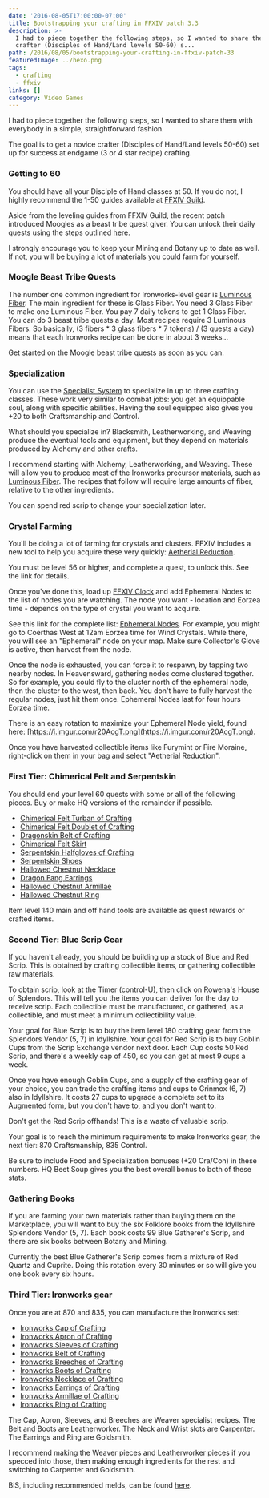 ```yaml
---
date: '2016-08-05T17:00:00-07:00'
title: Bootstrapping your crafting in FFXIV patch 3.3
description: >-
  I had to piece together the following steps, so I wanted to share them with everybody in a simple, straightforward fashion. The goal is to get a novice
  crafter (Disciples of Hand/Land levels 50-60) s...
path: /2016/08/05/bootstrapping-your-crafting-in-ffxiv-patch-33
featuredImage: ../hexo.png
tags:
  - crafting
  - ffxiv
links: []
category: Video Games
---
```


I had to piece together the following steps, so I wanted to share them
with everybody in a simple, straightforward fashion.

The goal is to get a novice crafter (Disciples of Hand/Land levels 50-60)
set up for success at endgame (3 or 4 star recipe) crafting.

<!-- more -->

### Getting to 60

You should have all your Disciple of Hand classes at 50.
If you do not, I highly recommend the 1-50 guides available
at [FFXIV Guild](http://www.ffxivguild.com/).

Aside from the leveling guides from FFXIV Guild, the recent
patch introduced Moogles as a beast tribe quest giver.
You can unlock their daily quests using the steps outlined
[here](http://www.gamefaqs.com/boards/678050-final-fantasy-xiv-online-a-realm-reborn/73831854).

I strongly encourage you to keep your Mining and Botany up to date as well.
If not, you will be buying a lot of materials you could farm for yourself.

### Moogle Beast Tribe Quests

The number one common ingredient for Ironworks-level gear is
[Luminous Fiber](http://xivdb.com/item/15645/Luminous+Fiber).
The main ingredient for these is Glass Fiber.
You need 3 Glass Fiber to make one Luminous Fiber.
You pay 7 daily tokens to get 1 Glass Fiber.
You can do 3 beast tribe quests a day.
Most recipes require 3 Luminous Fibers.
So basically, (3 fibers * 3 glass fibers * 7 tokens) / (3 quests a day)
means that each Ironworks recipe can be done in about 3 weeks...

Get started on the Moogle beast tribe quests as soon as you can.

### Specialization

You can use the [Specialist System](http://ffxiv.consolegameswiki.com/wiki/Specialist_System)
to specialize in up to three crafting classes.
These work very similar to combat jobs:
you get an equippable soul, along with specific abilities.
Having the soul equipped also gives you +20 to both Craftsmanship and Control.

What should you specialize in?
Blacksmith, Leatherworking, and Weaving produce the eventual
tools and equipment, but they depend on materials produced by Alchemy
and other crafts.

I recommend starting with Alchemy, Leatherworking, and Weaving.
These will allow you to produce most of the Ironworks precursor materials,
such as [Luminous Fiber](http://xivdb.com/item/15645/Luminous+Fiber).
The recipes that follow will require large amounts of fiber,
relative to the other ingredients.

You can spend red scrip to change your specialization later.

### Crystal Farming

You'll be doing a lot of farming for crystals and clusters.
FFXIV includes a new tool to help you acquire these very quickly:
[Aetherial Reduction](http://ffxiv.consolegameswiki.com/wiki/Aetherial_Reduction).

You must be level 56 or higher, and complete a quest, to unlock this.
See the link for details.

Once you've done this, load up [FFXIV Clock](http://www.ffxivclock.com/#/)
and add Ephemeral Nodes to the list of nodes you are watching.
The node you want - location and Eorzea time - depends on the type
of crystal you want to acquire.

See this link for the complete list: [Ephemeral Nodes](http://ffxiv.consolegameswiki.com/wiki/Ephemeral_Nodes).
For example, you might go to Coerthas West at 12am Eorzea time
for Wind Crystals.
While there, you will see an "Ephemeral" node on your map.
Make sure Collector's Glove is active, then harvest from the node.

Once the node is exhausted, you can force it to respawn,
by tapping two nearby nodes.
In Heavensward, gathering nodes come clustered together.
So for example, you could fly to the cluster north of the ephemeral node,
then the cluster to the west, then back.
You don't have to fully harvest the regular nodes, just hit them once.
Ephemeral Nodes last for four hours Eorzea time.

There is an easy rotation to maximize your Ephemeral Node
yield, found here: [https://i.imgur.com/r20AcgT.png](https://i.imgur.com/r20AcgT.png).

Once you have harvested collectible items like Furymint or Fire Moraine,
right-click on them in your bag and select "Aetherial Reduction".

### First Tier: Chimerical Felt and Serpentskin

You should end your level 60 quests with some or all of the following pieces.
Buy or make HQ versions of the remainder if possible.

* [Chimerical Felt Turban of Crafting](http://xivdb.com/item/11959/Chimerical+Felt+Turban+of+Crafting)
* [Chimerical Felt Doublet of Crafting](http://xivdb.com/item/11964/Chimerical+Felt+Doublet+of+Crafting)
* [Dragonskin Belt of Crafting](http://xivdb.com/item/11971/Dragonskin+Belt+of+Crafting)
* [Chimerical Felt Skirt](http://xivdb.com/item/11977/Chimerical+Felt+Skirt)
* [Serpentskin Halfgloves of Crafting](http://xivdb.com/item/11969/Serpentskin+Halfgloves+of+Crafting)
* [Serpentskin Shoes](http://xivdb.com/item/11982/Serpentskin+Shoes)
* [Hallowed Chestnut Necklace](http://xivdb.com/item/12012/Hallowed+Chestnut+Necklace)
* [Dragon Fang Earrings](http://xivdb.com/item/12018/Dragon+Fang+Earrings)
* [Hallowed Chestnut Armillae](http://xivdb.com/item/12015/Hallowed+Chestnut+Armillae)
* [Hallowed Chestnut Ring](http://xivdb.com/item/12021/Hallowed+Chestnut+Ring)

Item level 140 main and off hand tools are available as quest rewards
or crafted items.

### Second Tier: Blue Scrip Gear

If you haven't already, you should be building up a stock of Blue and Red Scrip.
This is obtained by crafting collectible items, or gathering collectible raw
materials.

To obtain scrip, look at the Timer (control-U), then click on
Rowena's House of Splendors.
This will tell you the items you can deliver for the day to receive scrip.
Each collectible must be manufactured, or gathered, as a collectible,
and must meet a minimum collectibility value.

Your goal for Blue Scrip is to buy the item level 180 crafting gear
from the Splendors Vendor (5, 7) in Idyllshire.
Your goal for Red Scrip is to buy Goblin Cups from the Scrip Exchange
vendor next door.
Each Cup costs 50 Red Scrip, and there's a weekly cap of 450, so
you can get at most 9 cups a week.

Once you have enough Goblin Cups, and a supply of the crafting gear
of your choice, you can trade the crafting items and cups to
Grinmox (6, 7) also in Idyllshire. It costs 27 cups to upgrade a
complete set to its Augmented form, but you don't have to, and you don't want to.

Don't get the Red Scrip offhands! This is a waste of valuable scrip.

Your goal is to reach the minimum requirements to make Ironworks
gear, the next tier: 870 Craftsmanship, 835 Control.

Be sure to include Food and Specialization bonuses (+20 Cra/Con)
in these numbers.
HQ Beet Soup gives you the best overall bonus to both of these stats.

### Gathering Books

If you are farming your own materials rather than buying them on the
Marketplace, you will want to buy the six Folklore books from the
Idyllshire Splendors Vendor (5, 7).
Each book costs 99 Blue Gatherer's Scrip,
and there are six books between Botany and Mining.

Currently the best Blue Gatherer's Scrip comes from a mixture of
Red Quartz and Cuprite.
Doing this rotation every 30 minutes or so will give you one book
every six hours.

### Third Tier: Ironworks gear

Once you are at 870 and 835, you can manufacture the Ironworks set:

* [Ironworks Cap of Crafting](http://xivdb.com/item/15515/Ironworks+Cap+of+Crafting)
* [Ironworks Apron of Crafting](http://xivdb.com/item/15516/Ironworks+Apron+of+Crafting)
* [Ironworks Sleeves of Crafting](http://xivdb.com/item/15517/Ironworks+Sleeves+of+Crafting)
* [Ironworks Belt of Crafting](http://xivdb.com/item/15534/Ironworks+Belt+of+Crafting)
* [Ironworks Breeches of Crafting](http://xivdb.com/item/15518/Ironworks+Breeches+of+Crafting)
* [Ironworks Boots of Crafting](http://xivdb.com/item/15519/Ironworks+Boots+of+Crafting)
* [Ironworks Necklace of Crafting](http://xivdb.com/item/15530/Ironworks+Necklace+of+Crafting)
* [Ironworks Earrings of Crafting](http://xivdb.com/item/15531/Ironworks+Earrings+of+Crafting)
* [Ironworks Armillae of Crafting](http://xivdb.com/item/15532/Ironworks+Armillae+of+Crafting)
* [Ironworks Ring of Crafting](http://xivdb.com/item/15533/Ironworks+Ring+of+Crafting)

The Cap, Apron, Sleeves, and Breeches are Weaver specialist recipes.
The Belt and Boots are Leatherworker.
The Neck and Wrist slots are Carpenter.
The Earrings and Ring are Goldsmith.

I recommend making the Weaver pieces and Leatherworker pieces if you
specced into those, then making enough ingredients for the rest
and switching to Carpenter and Goldsmith.

BiS, including recommended melds, can be found [here](http://www.ffxivguild.com/ff14-arr-doh-crafting-gear-guide-endgame-l50-maximum-materia-melds/).
